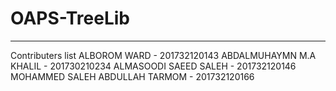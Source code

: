# OAPS-TreeLib

__________________________________________
Contributers list
ALBOROM WARD - 201732120143
ABDALMUHAYMN M.A KHALIL - 201730210234
ALMASOODI SAEED SALEH - 201732120146
MOHAMMED SALEH ABDULLAH TARMOM - 201732120166
